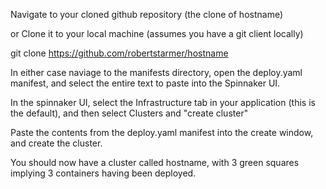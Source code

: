 Navigate to your cloned github repository (the clone of hostname)

or Clone it to your local machine (assumes you have a git client locally)

git clone https://github.com/robertstarmer/hostname

In either case naviage to the manifests directory, open the deploy.yaml manifest, and select the entire text to paste into the Spinnaker UI.

In the spinnaker UI, select the Infrastructure tab in your application (this is the default), and then select Clusters and "create cluster"

Paste the contents from the deploy.yaml manifest into the create window, and create the cluster.

You should now have a cluster called hostname, with 3 green squares implying 3 containers having been deployed.

